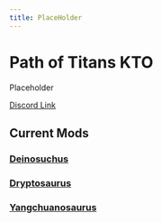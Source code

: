 ```yaml
---
title: PlaceHolder
---
```


# Path of Titans KTO

Placeholder

[Discord Link](#)

## Current Mods

### [Deinosuchus](./Path-of-Titans-KTODeino)

### [Dryptosaurus](./Path-of-Titans-KTODrypto)

### [Yangchuanosaurus](./Path-of-Titans-KTOYang)
